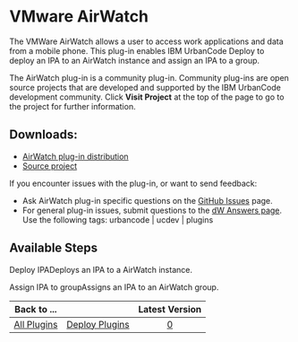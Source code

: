 
VMware AirWatch
===============


The VMWare AirWatch allows a user to access work applications and data from a mobile phone. This plug-in enables IBM UrbanCode Deploy to deploy an IPA to an AirWatch instance and assign an IPA to a group.


The AirWatch plug-in is a community plug-in. Community plug-ins are open source projects that are developed and supported by the IBM UrbanCode development community. Click **Visit Project** at the top of the page to go to the project for further information.


Downloads:
----------

* [AirWatch plug-in distribution](https://github.com/UrbanCode/AirWatch-UCD/releases)
* [Source project](https://github.com/UrbanCode/AirWatch-UCD)

If you encounter issues with the plug-in, or want to send feedback:

* Ask AirWatch plug-in specific questions on the [GitHub Issues](https://github.com/UrbanCode/AirWatch-UCD/issues) page.
* For general plug-in issues, submit questions to the [dW Answers page](https://community.ibm.com/community/user/wasdevops/urbancode-discussion). Use the following tags: urbancode | ucdev | plugins


Available Steps
---------------

Deploy IPADeploys an IPA to a AirWatch instance.

Assign IPA to groupAssigns an IPA to an AirWatch group.



|Back to ...||Latest Version|
| :---: | :---: | :---: |
|[All Plugins](../../index.md)|[Deploy Plugins](../README.md)|[0]()|
